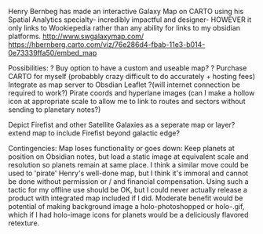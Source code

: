 Henry Bernbeg has made an interactive Galaxy Map on CARTO using his Spatial Analytics specialty- incredibly impactful and designer- HOWEVER it only links to Wookiepedia rather than any ability for links to my obsidian platforms. 
http://www.swgalaxymap.com/
https://hbernberg.carto.com/viz/76e286d4-fbab-11e3-b014-0e73339ffa50/embed_map

Possibilities:
? Buy option to have a custom and useable map?
? Purchase CARTO for myself (probabbly crazy difficult to do accurately + hosting fees)
Integrate as map server to Obsdian Leaflet ?(will internet connection be required to work?)
Pirate coords and hyperlane images (can I make a hollow icon at appropriate scale to allow me to link to routes and sectors without sending to planetary notes?)

Depict Firefist and other Satellite Galaxies as a seperate map or layer? extend map to include Firefist beyond galactic edge?

Contingencies:
Map loses functionality or goes down: Keep planets at position on Obsidian notes, but load a static image at equivalent scale and resolution so planets remain at same place. I think a similar move could be used to 'pirate' Henry's well-done map, but I think it's immoral and cannot be done without permission or / and financial compensation. Using such a tactic for my offline use should be OK, but I could never actually release a product with integrated map included if I did. 
Moderate benefit would be potential of making background image a holo-photoshopped or holo-.gif, which if I had holo-image icons for planets would be a deliciously flavored retexture. 



